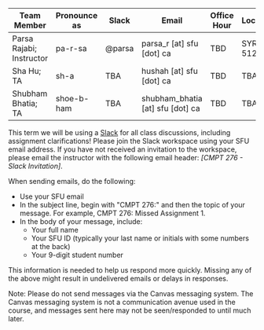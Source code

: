 | **Team Member**          | **Pronounce as** |  **Slack**  | **Email**                   | **Office Hour** | **Location** |
| ------------------------ | ------------ | ------ | ------------------------------------ | ---------------- |----------- |
| Parsa Rajabi; Instructor | pa-r-sa      | @parsa | parsa_r [at] sfu [dot] ca        | TBD         | SYRE 5127 |
| Sha Hu; TA               | sh-a         | TBA    | hushah [at] sfu [dot] ca         | TBD         | TBA
| Shubham Bhatia; TA       | shoe-b-ham    | TBA    | shubham_bhatia [at] sfu [dot] ca | TBD         | TBA

This term we will be using a [Slack](https://cmpt276-fall2023.slack.com) for all class discussions, including assignment clarifications! Please join the Slack workspace using your SFU email address. If you have not received an invitation to the workspace, please email the instructor with the following email header: _[CMPT 276 - Slack Invitation]_.

When sending emails, do the following:

- Use your SFU email
- In the subject line, begin with "CMPT 276:" and then the topic of your message. For example, CMPT 276: Missed Assignment 1.
- In the body of your message, include:
    - Your full name
    - Your SFU ID (typically your last name or initials with some numbers at the back)
    - Your 9-digit student number

This information is needed to help us respond more quickly. Missing any of the above might result in undelivered emails or delays in responses.

Note: Please do not send messages via the Canvas messaging system. The Canvas messaging system is not a communication avenue used in the course, and messages sent here may not be seen/responded to until much later.
